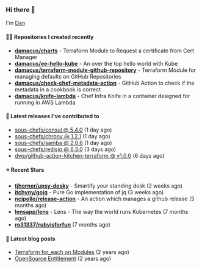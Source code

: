 

### Hi there 👋

I'm [Dan](https://medium.com/@dan.m.webb)

#### 👨‍💻 Repositories I created recently
- **[damacus/charts](https://github.com/damacus/charts)** - Terraform Module to Request a certificate from Cert Manager
- **[damacus/ee-hello-kube](https://github.com/damacus/ee-hello-kube)** - An over the top hello world with Kube
- **[damacus/terraform-module-github-repository](https://github.com/damacus/terraform-module-github-repository)** - Terraform Module for managing defaults on GitHub Repositories
- **[damacus/check-chef-metadata-action](https://github.com/damacus/check-chef-metadata-action)** - GitHub Action to check if the metadata in a cookbook is correct
- **[damacus/knife-lambda](https://github.com/damacus/knife-lambda)** - Chef Infra Knife in a container designed for running in AWS Lambda

#### 🚀 Latest releases I've contributed to


- [sous-chefs/consul @ 5.4.0](https://github.com/sous-chefs/consul/releases/tag/5.4.0) (1 day ago)
- [sous-chefs/chrony @ 1.2.1](https://github.com/sous-chefs/chrony/releases/tag/1.2.1) (1 day ago)
- [sous-chefs/samba @ 2.0.6](https://github.com/sous-chefs/samba/releases/tag/2.0.6) (1 day ago)
- [sous-chefs/redisio @ 6.3.0](https://github.com/sous-chefs/redisio/releases/tag/6.3.0) (3 days ago)
- [dwp/github-action-kitchen-terraform @ v1.0.0](https://github.com/dwp/github-action-kitchen-terraform/releases/tag/v1.0.0) (6 days ago)

#### ⭐ Recent Stars


- **[tjhorner/upsy-desky](https://github.com/tjhorner/upsy-desky)** - Smartify your standing desk (2 weeks ago)
- **[itchyny/gojq](https://github.com/itchyny/gojq)** - Pure Go implementation of jq (3 weeks ago)
- **[ncipollo/release-action](https://github.com/ncipollo/release-action)** - An action which manages a github release (5 months ago)
- **[lensapp/lens](https://github.com/lensapp/lens)** - Lens - The way the world runs Kubernetes (7 months ago)
- **[ro31337/rubyisforfun](https://github.com/ro31337/rubyisforfun)** (7 months ago)

#### 📄 Latest blog posts
- [Terraform for_each on Modules](https://medium.com/@dan.m.webb/terraform-for-each-on-modules-bcf17c97e9ff?source=rss-bbba9c670f6e------2) (2 years ago)
- [OpenSource Entitlement](https://medium.com/@dan.m.webb/opensource-entitlement-f4584a035063?source=rss-bbba9c670f6e------2) (2 years ago)
